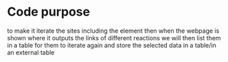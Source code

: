 # Code purpose
to make it iterate the sites including the element
then when the webpage is shown where it outputs the links of different reactions
we will then list them in a table for them to iterate again and store the selected data in a table/in an external table 